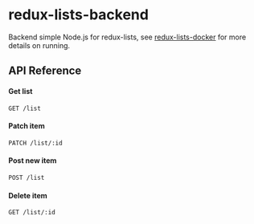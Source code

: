 # redux-lists-backend

Backend simple Node.js for redux-lists, see [redux-lists-docker](https://github.com/W-E-Robinson/redux-lists-docker) for more details on running.

## API Reference

#### Get list

```http
GET /list
```
#### Patch item

```http
PATCH /list/:id
```
#### Post new item

```http
POST /list
```

#### Delete item

```http
GET /list/:id
```

